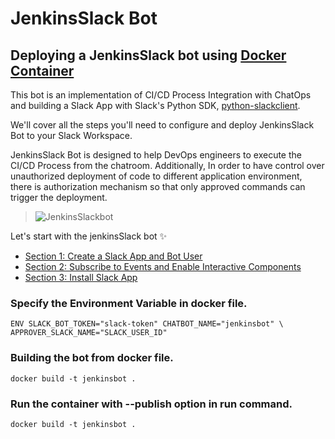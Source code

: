 # JenkinsSlack Bot
## Deploying a JenkinsSlack bot using [Docker Container](https://github.com/vivekgrover1/jenkinsbot/blob/master/Dockerfile) 
This bot is an implementation of CI/CD Process Integration with ChatOps and building a Slack App with Slack's Python SDK, [python-slackclient](http://python-slackclient.readthedocs.io/en/latest/).

We'll cover all the steps you'll need to configure and deploy JenkinsSlack Bot to your Slack Workspace.

JenkinsSlack Bot is designed to help DevOps engineers to execute the CI/CD Process from the chatroom. Additionally, In order to have control over unauthorized deployment of code to different application environment, there is authorization mechanism so that only approved commands can trigger the deployment. 

>![JenkinsSlackbot](https://s3.ap-south-1.amazonaws.com/jenkinsbot/ezgif.com-optimize.gif)

Let's start with the jenkinsSlack bot :sparkles:

* [Section 1: Create a Slack App and Bot User](docs/section1.md)  
* [Section 2: Subscribe to Events and Enable Interactive Components](docs/section2.md)  
* [Section 3: Install Slack App](docs/section3.md)


### Specify the Environment Variable in docker file.

```
ENV SLACK_BOT_TOKEN="slack-token" CHATBOT_NAME="jenkinsbot" \
APPROVER_SLACK_NAME="SLACK_USER_ID" 

```


### Building the bot from docker file.

```
docker build -t jenkinsbot .

```
### Run the container with --publish option in run command.

```
docker build -t jenkinsbot .

```
